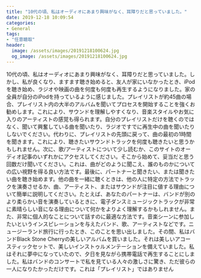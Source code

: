 ```yaml
---
title: "10代の頃、私はオーディオにあまり興味がなく、耳障りだと思っていました。"
date: 2019-12-18 10:09:54
categories:
- General
tags:
- "任意聴取"
header:
  image: /assets/images/20191218100624.jpg
  og_image: /assets/images/20191218100624.jpg
---
```


10代の頃、私はオーディオにあまり興味がなく、耳障りだと思っていました。しかし、私が良くなり、ますます聴き始めると、友人が家にいなかったとき、iPodを聴き始め、ラジオや映画の曲を何度も何度も再生するようになりました。家の全員が自分のiPodを持っているように感じました。プレイリストが約45曲の場合、プレイリスト内の大半のアルバムを聞いてプロセスを開始することを強くお勧めします。これにより、サウンドを理解しやすくなり、音楽スタイルやお気に入りのアーティストの感覚も得られます。自分のプレイリストだけを聴くのではなく、聞いて興奮している曲を聞いたり、ラジオですでに再生中の曲を聞いたりしないでください。代わりに、プレイリストの先頭に戻って、曲の最初の1時間を聞きます。これにより、聴きたいサウンドトラックを何度も聴きたいと思うかもしれません。次に、歌/アーティストについて少し読むか、このサイトのオーディオ記事のいずれかにアクセスしてください。そこから始めて、妥当だと思う回数だけ聞いてください。これは、曲がどのように聞こえ、誰のものかについての広い視野を得る良い方法です。最後に、パートナーと聞きたい、または聞きたい曲を聴き始めます。他の曲を一緒に聴くときは、他の人に特定の方法でトラックを演奏させるか、曲、アーティスト、またはサウンドが注目に値する理由について簡単に説明してください。たとえば、あなたのパートナーは、バンドが別のより柔らかい音を演奏しているときに、電子ダンスミュージックトラックが非常に素晴らしい音になる理由について何かをよりよく理解するかもしれません。また、非常に個人的なことについて話すのに最適な方法です。音楽シーンに参加したいというインスピレーションを与えたバンド、歌、アーティストなどです。ニュージーランド旅行に行ったとき、このことを思い出しました。その間、私はバンドBlack Stone Cherryの美しいアルバムを買いました。それは美しいアコースティックセットで、美しいインストゥルメンテーションを備えていました。私はそれに夢中になっていたので、夕日を見ながら携帯電話で再生することにしました。私はバンドのコンサートで私を見ている人々の激しさに驚き、ただ彼らの一人になりたかっただけです。これは「プレイリスト」ではありません
